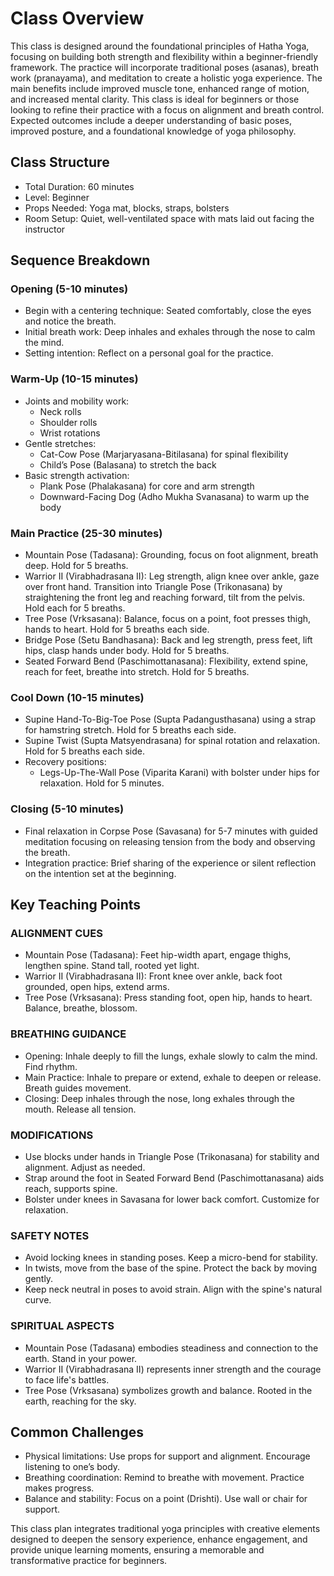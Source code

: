 # Class Overview

This class is designed around the foundational principles of Hatha Yoga, focusing on building both strength and flexibility within a beginner-friendly framework. The practice will incorporate traditional poses (asanas), breath work (pranayama), and meditation to create a holistic yoga experience. The main benefits include improved muscle tone, enhanced range of motion, and increased mental clarity. This class is ideal for beginners or those looking to refine their practice with a focus on alignment and breath control. Expected outcomes include a deeper understanding of basic poses, improved posture, and a foundational knowledge of yoga philosophy.

## Class Structure

* Total Duration: 60 minutes
* Level: Beginner
* Props Needed: Yoga mat, blocks, straps, bolsters
* Room Setup: Quiet, well-ventilated space with mats laid out facing the instructor

## Sequence Breakdown

### Opening (5-10 minutes)

* Begin with a centering technique: Seated comfortably, close the eyes and notice the breath.
* Initial breath work: Deep inhales and exhales through the nose to calm the mind.
* Setting intention: Reflect on a personal goal for the practice.

### Warm-Up (10-15 minutes)

* Joints and mobility work:
  * Neck rolls
  * Shoulder rolls
  * Wrist rotations
* Gentle stretches:
  * Cat-Cow Pose (Marjaryasana-Bitilasana) for spinal flexibility
  * Child’s Pose (Balasana) to stretch the back
* Basic strength activation:
  * Plank Pose (Phalakasana) for core and arm strength
  * Downward-Facing Dog (Adho Mukha Svanasana) to warm up the body

### Main Practice (25-30 minutes)

* Mountain Pose (Tadasana): Grounding, focus on foot alignment, breath deep. Hold for 5 breaths.
* Warrior II (Virabhadrasana II): Leg strength, align knee over ankle, gaze over front hand. Transition into Triangle Pose (Trikonasana) by straightening the front leg and reaching forward, tilt from the pelvis. Hold each for 5 breaths.
* Tree Pose (Vrksasana): Balance, focus on a point, foot presses thigh, hands to heart. Hold for 5 breaths each side.
* Bridge Pose (Setu Bandhasana): Back and leg strength, press feet, lift hips, clasp hands under body. Hold for 5 breaths.
* Seated Forward Bend (Paschimottanasana): Flexibility, extend spine, reach for feet, breathe into stretch. Hold for 5 breaths.

### Cool Down (10-15 minutes)

* Supine Hand-To-Big-Toe Pose (Supta Padangusthasana) using a strap for hamstring stretch. Hold for 5 breaths each side.
* Supine Twist (Supta Matsyendrasana) for spinal rotation and relaxation. Hold for 5 breaths each side.
* Recovery positions:
  * Legs-Up-The-Wall Pose (Viparita Karani) with bolster under hips for relaxation. Hold for 5 minutes.

### Closing (5-10 minutes)

* Final relaxation in Corpse Pose (Savasana) for 5-7 minutes with guided meditation focusing on releasing tension from the body and observing the breath.
* Integration practice: Brief sharing of the experience or silent reflection on the intention set at the beginning.

## Key Teaching Points

### ALIGNMENT CUES

* Mountain Pose (Tadasana): Feet hip-width apart, engage thighs, lengthen spine. Stand tall, rooted yet light.
* Warrior II (Virabhadrasana II): Front knee over ankle, back foot grounded, open hips, extend arms.
* Tree Pose (Vrksasana): Press standing foot, open hip, hands to heart. Balance, breathe, blossom.

### BREATHING GUIDANCE

* Opening: Inhale deeply to fill the lungs, exhale slowly to calm the mind. Find rhythm.
* Main Practice: Inhale to prepare or extend, exhale to deepen or release. Breath guides movement.
* Closing: Deep inhales through the nose, long exhales through the mouth. Release all tension.

### MODIFICATIONS

* Use blocks under hands in Triangle Pose (Trikonasana) for stability and alignment. Adjust as needed.
* Strap around the foot in Seated Forward Bend (Paschimottanasana) aids reach, supports spine.
* Bolster under knees in Savasana for lower back comfort. Customize for relaxation.

### SAFETY NOTES

* Avoid locking knees in standing poses. Keep a micro-bend for stability.
* In twists, move from the base of the spine. Protect the back by moving gently.
* Keep neck neutral in poses to avoid strain. Align with the spine's natural curve.

### SPIRITUAL ASPECTS

* Mountain Pose (Tadasana) embodies steadiness and connection to the earth. Stand in your power.
* Warrior II (Virabhadrasana II) represents inner strength and the courage to face life's battles.
* Tree Pose (Vrksasana) symbolizes growth and balance. Rooted in the earth, reaching for the sky.

## Common Challenges

* Physical limitations: Use props for support and alignment. Encourage listening to one’s body.
* Breathing coordination: Remind to breathe with movement. Practice makes progress.
* Balance and stability: Focus on a point (Drishti). Use wall or chair for support.

This class plan integrates traditional yoga principles with creative elements designed to deepen the sensory experience, enhance engagement, and provide unique learning moments, ensuring a memorable and transformative practice for beginners.